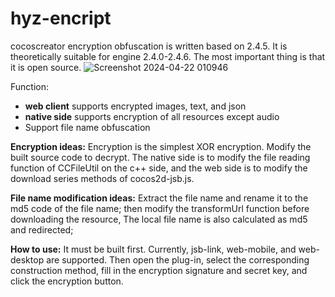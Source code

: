# hyz-encript
cocoscreator encryption obfuscation is written based on 2.4.5. It is theoretically suitable for engine 2.4.0-2.4.6.
The most important thing is that it is open source.
![Screenshot 2024-04-22 010946](https://github.com/hugleMr/cocos-encrypt-hyz/assets/10258615/55c7783c-6d14-4ebc-a27f-cbcb661c0969)

Function:
- **web client** supports encrypted images, text, and json
- **native side** supports encryption of all resources except audio
- Support file name obfuscation

**Encryption ideas:**
Encryption is the simplest XOR encryption. Modify the built source code to decrypt. The native side is to modify the file reading function of CCFileUtil on the c++ side, and the web side is to modify the download series methods of cocos2d-jsb.js.

**File name modification ideas:**
Extract the file name and rename it to the md5 code of the file name; then modify the transformUrl function before downloading the resource,
The local file name is also calculated as md5 and redirected;

**How to use:**
It must be built first. Currently, jsb-link, web-mobile, and web-desktop are supported. Then open the plug-in, select the corresponding construction method, fill in the encryption signature and secret key, and click the encryption button.

